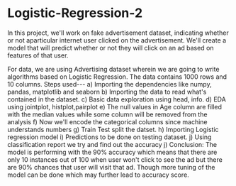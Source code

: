 # Logistic-Regression-2
In this project, we'll work on fake advertisement dataset, indicating whether or not aparticular internet user clicked on the advertisement. We'll create a model that will predict whether or not they will click on an ad based on features of that user.

For data, we are using Advertising dataset wherein we are going to write algorithms based on Logistic Regression. The data contains 1000 rows and 10 columns. Steps used--- a) Importing the dependencies like numpy, pandas, matplotlib and seaborn b) Importing the data to read what's contained in the dataset. c) Basic data exploration using head, info. d) EDA using jointplot, histplot,pairplot 
e) The null values in Age column are filled with the median values while some column will be removed from the analysis 
f) Now we'll encode the categorical columns since machine understands numbers 
g) Train Test split the datset. 
h) Importing Logistic regression model 
i) Predictions to be done on testing dataset. 
j) Using classification report we try and find out the accuracy 
j) Conclusion: The model is performing with the 90% accuracy which means that there are only 10 instances out of 100 when user won't click to see the ad but there are 90% chances that user will visit that ad. Though more tuning of the model can be done which may further lead to accuracy score.
